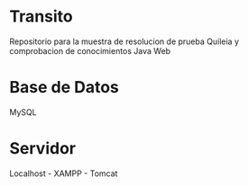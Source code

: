 # Transito
Repositorio para la muestra de resolucion de prueba Quileia y comprobacion de conocimientos Java Web

# Base de Datos
MySQL

# Servidor
Localhost - XAMPP - Tomcat


